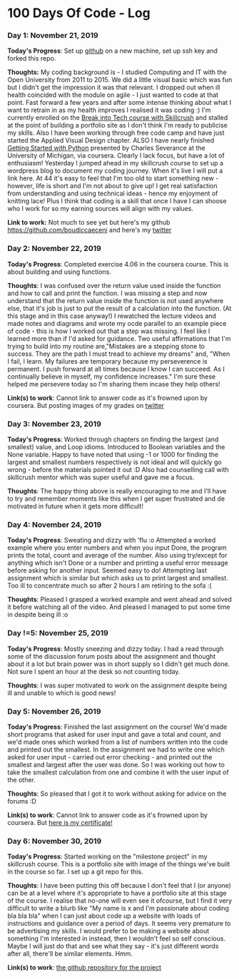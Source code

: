 # 100 Days Of Code - Log

### Day 1: November 21, 2019 

**Today's Progress**: Set up [github](https://github.com/boudiccaeceni) on a new machine, set up ssh key and forked this repo. 

**Thoughts:** My coding background is - I studied Computing and IT with the Open University from 2011 to 2015. We did a little visual basic which was fun but I didn't get the impression it was that relevant. I dropped out when ill health coincided with the module on agile - I just wanted to code at that point. Fast forward a few years and after some intense thinking about what I want to retrain in as my health improves I realised it was coding :)
I'm currently enrolled on the [Break into Tech course with Skillcrush](https://skillcrush.com/break-into-tech-blueprint) and stalled at the point of building a portfolio site as I don't think I'm ready to publicise my skills. Also I have been working through free code camp and have just started the Applied Visual Design chapter. ALSO I have nearly finished [Getting Started with Python](https://www.coursera.org/learn/python/home/welcome) presented by Charles Severance at the University of Michigan, via coursera. Clearly I lack focus, but have a lot of enthusiasm!
Yesterday I jumped ahead in my skillcrush course to set up a wordpress blog to document my coding journey. When it's live I will put a link here.
At 44 it's easy to feel that I'm too old to start something new - however, life is short and I'm not about to give up! I get real satisfaction from understanding and using technical ideas - hence my enjoyment of knitting lace! Plus I think that coding is a skill that once I have I can shoose who I work for so my earning sources will align with my values.

**Link to work:** Not much to see yet but here's my github https://github.com/boudiccaeceni and here's my [twitter](https://twitter.com/death0zero)

### Day 2: November 22, 2019 

**Today's Progress**: Completed exercise 4.06 in the coursera course. This is about building and using functions. 

**Thoughts**: I was confused over the return value used inside the function and how to call and print the function.  I was missing a step and now understand that the return value inside the function is not used anywhere else, that it's job is just to put the result of a calculation into the function. (At this stage and in this case anyway!) I rewatched the lecture videos and made notes and diagrams and wrote my ocde parallel to an example piece of code - this is how I worked out that a step was missing. I feel like I learned more than if I'd asked for guidance. Two useful affirmations that I'm trying to build into my routine are,"Mistakes are a stepping stone to success. They are the path I must tread to achieve my dreams" and, "When I fail, I learn. My failures are temporary because my perseverence is permanent. I push forward at all times because I know I can succeed. As I continually believe in myself, my confidence increases." I'm sure these helped me persevere today so I'm sharing them incase they help others!

**Link(s) to work**: Cannot link to answer code as it's frowned upon by coursera. But posting images of my grades on [twitter](https://twitter.com/death0zero)


### Day 3: November 23, 2019

**Today's Progress**: Worked through chapters on finding the largest (and smallest) value, and Loop idioms. Introduced to Boolean variables and the None variable. Happy to have noted that using -1 or 1000 for finding the largest and smallest numbers respectively is not ideal and will quickly go wrong - before the materials pointed it out :D Also had counselling call with skillcrush mentor which was super useful and gave me a focus. 

**Thoughts**: The happy thing above is really encouraging to me and I'll have to try and remember moments like this when I get super frustrated and de motivated in future when it gets more difficult!


### Day 4: November 24, 2019

**Today's Progress**: Sweating and dizzy with 'flu :o Attempted a worked example where you enter numbers and when you input Done, the program prints the total, count and average of the number. Also using try/except for anything which isn't Done or a number and printing a useful error message before asking for another input. Seemed easy to do! Attempting last assignment which is similar but which asks us to print largest and smallest. Too ill to concentrate much so after 2 hours I am retiring to the sofa :( 

**Thoughts**: Pleased I grasped a worked example and went ahead and solved it before watching all of the video. And pleased I managed to put some time in despite being ill :o


### Day !=5: November 25, 2019

**Today's Progress**: Mostly sneezing and dizzy today. I had a read through some of the discussion forum posts about the assignment and thought about it a lot but brain power was in short supply so I didn't get much done. Not sure I spent an hour at the desk so not counting today. 

**Thoughts**: I was super motivated to work on the assignment despite being ill and unable to which is good news!


### Day 5: November 26, 2019

**Today's Progress**: Finished the last assignment on the course! We'd made short programs that asked for user input and gave a total and count, and we'd made ones which worked from a list of numbers written into the code and printed out the smallest. In the assignment we had to write one which asked for user input - carried out error checking - and printed out the smallest and largest after the user was done. So I was working out how to take the smallest calculation from one and combine it with the user input of the other. 

**Thoughts**: So pleased that I got it to work without asking for advice on the forums :D

**Link(s) to work**: Cannot link to answer code as it's frowned upon by coursera. But [here is my certificate!](https://www.coursera.org/account/accomplishments/certificate/JGGZPPSX6GZC?utm_medium=certificate&utm_source=link&utm_campaign=copybutton_certificate)


### Day 6: November 30, 2019 

**Today's Progress**: Started working on the "milestone project" in my skillcrush course. This is a portfolio site with image of the things we've built in the course so far. I set up a git repo for this. 

**Thoughts**: I have been putting this off because I don't feel that I (or anyone) can be at a level where it's appropriate to have a portfolio site at this stage of the course. I realise that no-one will even see it ofcourse, but I find it very difficult to write a blurb like "My name is x and I'm passionate about coding bla bla bla" when I can just about code up a website with loads of instructions and guidance over a period of days. It seems very premature to be advertising my skills. I would prefer to be making a website about something I'm interested in instead, then I wouldn't feel so self conscious. Maybe I will just do that and see what they say - it's just different words after all, there'll be similar elements. Hmm.

**Link(s) to work**: [the github repository for the project](https://github.com/boudiccaeceni/milestone-project)
